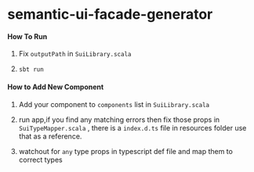 # semantic-ui-facade-generator

#### How To Run 

 1) Fix `outputPath` in `SuiLibrary.scala`
 
 2) `sbt run`
 
 
#### How to Add New Component 
 
 1) Add your component to `components` list in `SuiLibrary.scala`
 
 2) run app,if you find any matching errors then fix those props in `SuiTypeMapper.scala` , there is a `index.d.ts` file in resources folder use that as a reference.
 
 3) watchout for `any` type props in typescript def file  and map them to correct types
